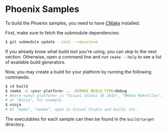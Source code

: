 # Phoenix Samples

To build the Phoenix samples, you need to have [CMake](https://cmake.org/)
installed.

First, make sure to fetch the submodule dependencies:

```sh
$ git submodule update --init --recursive
```

If you already know what build tool you're using, you can skip to the
next section.  Otherwise, open a command line and run `cmake --help` to
see a list of available build generators.

Now, you may create a build for your platform by running the following commands:

```sh
$ cd build
$ cmake -G <your platform> .. -DCMAKE_BUILD_TYPE=Debug
# Where <your platform> is "Visual Studio 16 2019", "NMake Makefiles",
# or "Ninja", for example
$ ninja
# Or "make", "nmake", open in Visual Studio and build, etc.
```

The executables for each sample can then be found in the `build/target`
directory.
